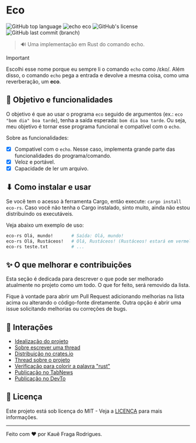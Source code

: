 # Eco

![GitHub top language](https://img.shields.io/github/languages/top/kauefraga/eco)
![echo eco](https://img.shields.io/badge/echo-eco-8A2BE2)
![GitHub's license](https://img.shields.io/github/license/kauefraga/eco)
![GitHub last commit (branch)](https://img.shields.io/github/last-commit/kauefraga/eco/main)

> 🔊 Uma implementação em Rust do comando echo.

> [!IMPORTANT]
> Escolhi esse nome porque eu sempre li o comando `echo` como /ɛko/. Além disso, o comando `echo` pega a entrada e devolve a mesma coisa, como uma reverberação, um **eco**.

## 🎯 Objetivo e funcionalidades

O objetivo é que ao usar o programa `eco` seguido de argumentos (ex.: `eco "bom dia" boa tarde`), tenha a saída esperada: `bom dia boa tarde`. Ou seja, meu objetivo é tornar esse programa funcional e compatível com o `echo`.

Sobre as funcionalidades:

- [x] Compatível com o `echo`. Nesse caso, implementa grande parte das funcionalidades do programa/comando.
- [x] Veloz e portável.
- [x] Capacidade de ler um arquivo.

## ⬇ Como instalar e usar

Se você tem o acesso à ferramenta Cargo, então execute: `cargo install eco-rs`. Caso você não tenha o Cargo instalado, sinto muito, ainda não estou distribuindo os executáveis.

Veja abaixo um exemplo de uso:

```bash
eco-rs Olá, mundo!       # Saída: Olá, mundo!
eco-rs Olá, Rustáceos!   # Olá, Rustáceos! (Rustáceos! estará em vermelho)
eco-rs teste.txt         # ...
```

## ✨ O que melhorar e contribuições

Esta seção é dedicada para descrever o que pode ser melhorado atualmente no projeto como um todo. O que for feito, será removido da lista.

Fique à vontade para abrir um Pull Request adicionando melhorias na lista acima ou alterando o código-fonte diretamente. Outra opção é abrir uma issue solicitando melhorias ou correções de bugs.

## 🌳 Interações

- [Idealização do projeto](https://twitter.com/rkauefraga/status/1760814049065832789)
- [Sobre escrever uma thread](https://twitter.com/rkauefraga/status/1760826297175953810)
- [Distribuição no crates.io](https://twitter.com/rkauefraga/status/1761207277674012702)
- [Thread sobre o projeto](https://twitter.com/rkauefraga/status/1761391229986599342)
- [Verificação para colorir a palavra "rust"](https://twitter.com/rkauefraga/status/1761550454880633278)
- [Publicação no TabNews](https://www.tabnews.com.br/kauefraga/eco-minha-implementacao-em-rust-do-programa-echo)
- [Publicação no DevTo](https://dev.to/kauefraga/eco-minha-implementacao-em-rust-do-programa-echo-34jh)

## 📝 Licença

Este projeto está sob licença do MIT - Veja a [LICENÇA](https://github.com/kauefraga/eco/blob/main/LICENSE) para mais informações.

---

Feito com ❤ por Kauê Fraga Rodrigues.

